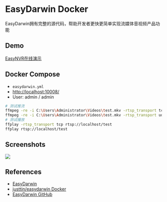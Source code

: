 # EasyDarwin Docker

EasyDarwin拥有完整的源代码，帮助开发者更快更简单实现流媒体音视频产品功能

## Demo
[EasyNVR在线演示](http://demo.easynvr.com:10800/)

## Docker Compose
- `easydarwin.yml`
- [http://localhost:10008/](http://localhost:10008/)
- User: admin / admin

```sh
# 测试推流
ffmpeg -re -i C:\Users\Administrator\Videos\test.mkv -rtsp_transport tcp -vcodec h264 -f rtsp rtsp://localhost/test
ffmpeg -re -i C:\Users\Administrator\Videos\test.mkv -rtsp_transport udp -vcodec h264 -f rtsp rtsp://localhost/test
# 测试播放
ffplay -rtsp_transport tcp rtsp://localhost/test
ffplay rtsp://localhost/test
```

## Screenshots
![](http://ww1.sinaimg.cn/large/79414a05ly1fwzqdbi8efj20w00mrn0c.jpg)

## References
- [EasyDarwin](http://www.easydarwin.org/)
- [justtin/easydarwin Docker](https://hub.docker.com/r/justtin/easydarwin)
- [EasyDarwin GitHub](https://github.com/EasyDarwin/EasyDarwin)